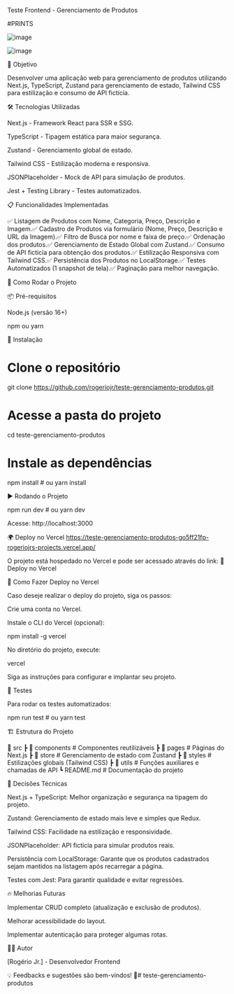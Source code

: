 Teste Frontend - Gerenciamento de Produtos

#PRINTS

![image](https://github.com/user-attachments/assets/bb2a1081-3974-4b3a-8655-c520ca9cc879)


![image](https://github.com/user-attachments/assets/5fae1083-ebb7-47b0-be22-097f99e1e213)



📌 Objetivo

Desenvolver uma aplicação web para gerenciamento de produtos utilizando Next.js, TypeScript, Zustand para gerenciamento de estado, Tailwind CSS para estilização e consumo de API fictícia.

🛠 Tecnologias Utilizadas

Next.js - Framework React para SSR e SSG.

TypeScript - Tipagem estática para maior segurança.

Zustand - Gerenciamento global de estado.

Tailwind CSS - Estilização moderna e responsiva.

JSONPlaceholder - Mock de API para simulação de produtos.

Jest + Testing Library - Testes automatizados.

📋 Funcionalidades Implementadas

✅ Listagem de Produtos com Nome, Categoria, Preço, Descrição e Imagem.✅ Cadastro de Produtos via formulário (Nome, Preço, Descrição e URL da Imagem).✅ Filtro de Busca por nome e faixa de preço.✅ Ordenação dos produtos.✅ Gerenciamento de Estado Global com Zustand.✅ Consumo de API fictícia para obtenção dos produtos.✅ Estilização Responsiva com Tailwind CSS.✅ Persistência dos Produtos no LocalStorage.✅ Testes Automatizados (1 snapshot de tela).✅ Paginação para melhor navegação.

🚀 Como Rodar o Projeto

📦 Pré-requisitos

Node.js (versão 16+)

npm ou yarn

🔧 Instalação

# Clone o repositório
git clone https://github.com/rogeriojr/teste-gerenciamento-produtos.git

# Acesse a pasta do projeto
cd teste-gerenciamento-produtos

# Instale as dependências
npm install  # ou yarn install

▶️ Rodando o Projeto

npm run dev  # ou yarn dev

Acesse: http://localhost:3000

🌍 Deploy no Vercel
https://teste-gerenciamento-produtos-go5ff21fp-rogeriojrs-projects.vercel.app/

O projeto está hospedado no Vercel e pode ser acessado através do link:
🔗 Deploy no Vercel

📢 Como Fazer Deploy no Vercel

Caso deseje realizar o deploy do projeto, siga os passos:

Crie uma conta no Vercel.

Instale o CLI do Vercel (opcional):

npm install -g vercel

No diretório do projeto, execute:

vercel

Siga as instruções para configurar e implantar seu projeto.

🧪 Testes

Para rodar os testes automatizados:

npm run test  # ou yarn test

🏗 Estrutura do Projeto

📂 src
 ┣ 📂 components  # Componentes reutilizáveis
 ┣ 📂 pages       # Páginas do Next.js
 ┣ 📂 store       # Gerenciamento de estado com Zustand
 ┣ 📂 styles      # Estilizações globais (Tailwind CSS)
 ┣ 📂 utils       # Funções auxiliares e chamadas de API
 ┗ README.md      # Documentação do projeto

📜 Decisões Técnicas

Next.js + TypeScript: Melhor organização e segurança na tipagem do projeto.

Zustand: Gerenciamento de estado mais leve e simples que Redux.

Tailwind CSS: Facilidade na estilização e responsividade.

JSONPlaceholder: API fictícia para simular produtos reais.

Persistência com LocalStorage: Garante que os produtos cadastrados sejam mantidos na listagem após recarregar a página.

Testes com Jest: Para garantir qualidade e evitar regressões.

🔥 Melhorias Futuras

Implementar CRUD completo (atualização e exclusão de produtos).

Melhorar acessibilidade do layout.

Implementar autenticação para proteger algumas rotas.

👨‍💻 Autor

[Rogério Jr.] - Desenvolvedor Frontend

💡 Feedbacks e sugestões são bem-vindos! 🚀# teste-gerenciamento-produtos
